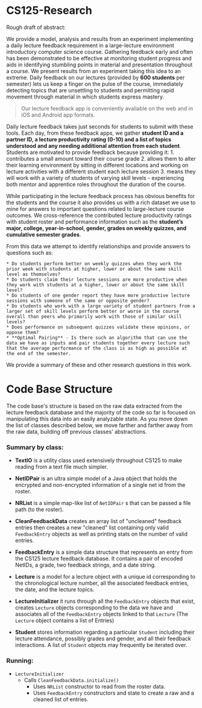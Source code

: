 # CS125-Research
Rough draft of abstract:

We provide a model, analysis and results from an experiment implementing a daily lecture feedback requirement in a large-lecture environment introductory computer science course. Gathering feedback early and often has been demonstrated to be effective at monitoring student progress and aids in identifying stumbling points in material and presentation throughout a course. We present results from an experiment taking this idea to an extreme. Daily feedback on our lectures (provided by **600 students** per semester) lets us keep a finger on the pulse of the course, immediately detecting topics that are unsettling to students and permitting rapid movement through material in which students express mastery.

> Our lecture feedback app is conveniently available on the web and in iOS and Android app formats.

Daily lecture feedback takes just seconds for students to submit with these tools. Each day, from these feedback apps, we gather **student ID and a partner ID, a lecture productivity rating (0-10) and a list of topics understood and any needing additional attention from each student**. Students are motivated to provide feedback because providing it: 
	1. contributes a small amount toward their course grade
	2. allows them to alter their learning environment by sitting in different locations and working on lecture activities with a different student each lecture session
	3. means they will work with a variety of students of varying skill levels - experiencing both mentor and apprentice roles throughout the duration of the course.
	
While participating in the lecture feedback process has obvious benefits for the students and the course it also provides us with a rich dataset we use to mine for answers to important questions related to large-lecture course outcomes. We cross-reference the contributed lecture productivity ratings with student roster and performance information such as the **student’s major, college, year-in-school, gender, grades on weekly quizzes, and cumulative semester grades**.

From this data we attempt to identify relationships and provide answers to questions such as:

	* Do students perform better on weekly quizzes when they work the prior week with students at higher, lower or about the same skill level as themselves?
	* Do students claim their lecture sessions are more productive when they work with students at a higher, lower or about the same skill level?
	* Do students of one gender report they have more productive lecture sessions with someone of the same or opposite gender?
	* Do students who work with a large variety of student partners from a larger set of skill levels perform better or worse in the course overall than peers who primarily work with those of similar skill levels?
	* Does performance on subsequent quizzes validate these opinions, or oppose them?
	* **Optimal Pairing** - Is there such an algorithm that can use the data we have as inputs and pair students together every lecture such that the average performance of the class is as high as possible at the end of the semester.

We provide a summary of these and other research questions in this work.


# Code Base Structure
The code base's structure is based on the raw data extracted from the lecture feedback database and the majority of the code so far is focused on manipulating this data into an easily analyzable state.  As you move down the list of classes described below, we move farther and farther away from the raw data, building off previous classes' abstractions.

### Summary by class:
* **TextIO** is a utility class used extensively throughout CS125 to make reading from a text file much simpler.

* **NetIDPair** is an ultra simple model of a Java object that holds the encrypted and non-encrypted information of a single net id from the roster.
* **NRList** is a simple map-like list of `NetIDPair` s that can be passed a file path (to the roster).
* **CleanFeedbackData** creates an array list of "uncleaned" feedback entries then creates a new "cleaned" list containing only valid `FeedbackEntry` objects as well as printing stats on the number of valid entries.
* **FeedbackEntry** is a simple data structure that represents an entry from the CS125 lecture feedback database. It contains a pair of encoded NetIDs, a grade, two feedback strings, and a date string.
* **Lecture** is a model for a lecture object with a unique id corresponding to the chronological lecture number, all the associated feedback entries, the date, and the lecture topics.
* **LectureInitializer** it runs through all the `FeedbackEntry` objects that exist, creates `Lecture` objects corresponding to the data we have and associates all of the `FeedbackEntry` objects linked to that `Lecture` (The `Lecture` object contains a list of Entries)
* **Student** stores information regarding a particular `Student` including their lecture attendance, possibly grades and gender, and all their feedback interactions. A list of `Student` objects may frequently be iterated over.



### Running:
* `LectureInitializer`
	* Calls `CleanFeedbackData.initialize()`
		* Uses `NRList` constructor to read from the roster data.
		* Uses `FeedbackEntry` constructors and state to create a raw and a cleaned list of entries.
